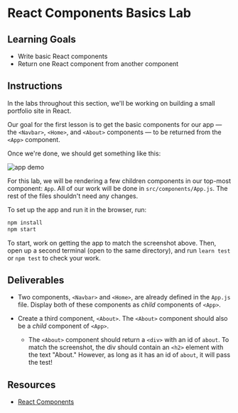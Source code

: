 # React Components Basics Lab

## Learning Goals

- Write basic React components
- Return one React component from another component

## Instructions

In the labs throughout this section, we'll be working on building a small
portfolio site in React.

Our goal for the first lesson is to get the basic components for our app — the
`<Navbar>`, `<Home>`, and `<About>` components — to be returned from the
`<App>` component.

Once we're done, we should get something like this:

![app demo](https://curriculum-content.s3.amazonaws.com/react/demo.png)

For this lab, we will be rendering a few children components in our top-most
component: `App`. All of our work will be done in `src/components/App.js`. The
rest of the files shouldn't need any changes.

To set up the app and run it in the browser, run:

```sh
npm install
npm start
```

To start, work on getting the app to match the screenshot above. Then, open up a
second terminal (open to the same directory), and run `learn test` or `npm test`
to check your work.

## Deliverables

- Two components, `<Navbar>` and `<Home>`, are already defined in the `App.js`
  file. Display both of these components as _child_ components of `<App>`.

- Create a third component, `<About>`. The `<About>` component should also be a
  _child_ component of `<App>`.

  - The `<About>` component should return a `<div>` with an id of `about`. To
    match the screenshot, the div should contain an `<h2>` element with the text
    "About." However, as long as it has an id of `about`, it will pass the test!

## Resources

- [React Components](https://reactjs.org/docs/components-and-props.html)
